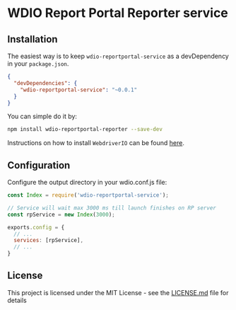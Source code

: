WDIO Report Portal Reporter service
====================

## Installation
The easiest way is to keep `wdio-reportportal-service` as a devDependency in your `package.json`.
```json
{
  "devDependencies": {
    "wdio-reportportal-service": "~0.0.1"
  }
}
```
You can simple do it by:

```bash
npm install wdio-reportportal-reporter --save-dev
```

Instructions on how to install `WebdriverIO` can be found [here](http://webdriver.io/guide/getstarted/install.html).

## Configuration
Configure the output directory in your wdio.conf.js file:
```js
const Index = require('wdio-reportportal-service');

// Service will wait max 3000 ms till launch finishes on RP server
const rpService = new Index(3000);

exports.config = {
  // ...
  services: [rpService],
  // ...
}
```

## License

This project is licensed under the MIT License - see the [LICENSE.md](LICENSE.md) file for details
